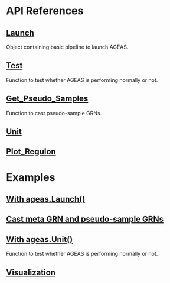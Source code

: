 # API References

## [Launch](https://nkmtmsys.github.io/Ageas/apis/launch)
Object containing basic pipeline to launch AGEAS.

## [Test](https://nkmtmsys.github.io/Ageas/apis/test)
Function to test whether AGEAS is performing normally or not.

## [Get_Pseudo_Samples](https://nkmtmsys.github.io/Ageas/apis/get_pseudo_samples)
Function to cast pseudo-sample GRNs.

## [Unit](https://nkmtmsys.github.io/Ageas/apis/unit)


## [Plot_Regulon](https://nkmtmsys.github.io/Ageas/apis/plot_regulon)


# Examples

## [With ageas.Launch()](https://nkmtmsys.github.io/Ageas/examples/launch)

## [Cast meta GRN and pseudo-sample GRNs](https://nkmtmsys.github.io/Ageas/examples/psgrn)

## [With ageas.Unit()](https://nkmtmsys.github.io/Ageas/examples/unit)
Function to test whether AGEAS is performing normally or not.

## [Visualization](https://nkmtmsys.github.io/Ageas/examples/visualize)
